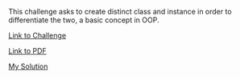 This challenge asks to create distinct class and instance in order to differentiate the two, a basic concept in OOP.

[Link to Challenge](https://www.hackerrank.com/challenges/30-class-vs-instance/problem)

[Link to PDF](./30-class-vs-instance-English.pdf)

[My Solution](./class_v_instance.py)
